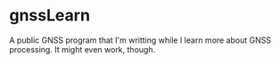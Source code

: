 # gnssLearn
A public GNSS program that I'm writting while I learn more about GNSS processing. It might even work, though.
